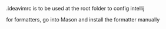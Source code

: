 .ideavimrc is to be used at the root folder to config intellij

for formatters, go into Mason and install the formatter manually
